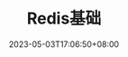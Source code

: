 ---
title: "Redis基础"
description: 
date: 2023-05-03T17:06:50+08:00
image: 
math: 
license: 
hidden: false
comments: true
draft: false
categories:
  - Redis
---